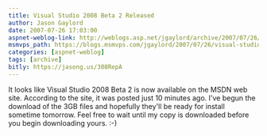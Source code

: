 ```yaml
---
title: Visual Studio 2008 Beta 2 Released
author: Jason Gaylord
date: 2007-07-26 17:03:00
aspnet-weblog-link: http://weblogs.asp.net/jgaylord/archive/2007/07/26/visual-studio-2008-beta-2-released.aspx
msmvps_path: https://blogs.msmvps.com/jgaylord/2007/07/26/visual-studio-2008-beta-2-released/
categories: [aspnet-weblog]
tags: [archive]
bitly: https://jasong.us/308RepA
---
```


It looks like Visual Studio 2008 Beta 2 is now available on the MSDN web site. According to the site, it was posted just 10 minutes ago. I've begun the download of the 3GB files and hopefully they'll be ready for install sometime tomorrow. Feel free to wait until my copy is downloaded before you begin downloading yours. :-)